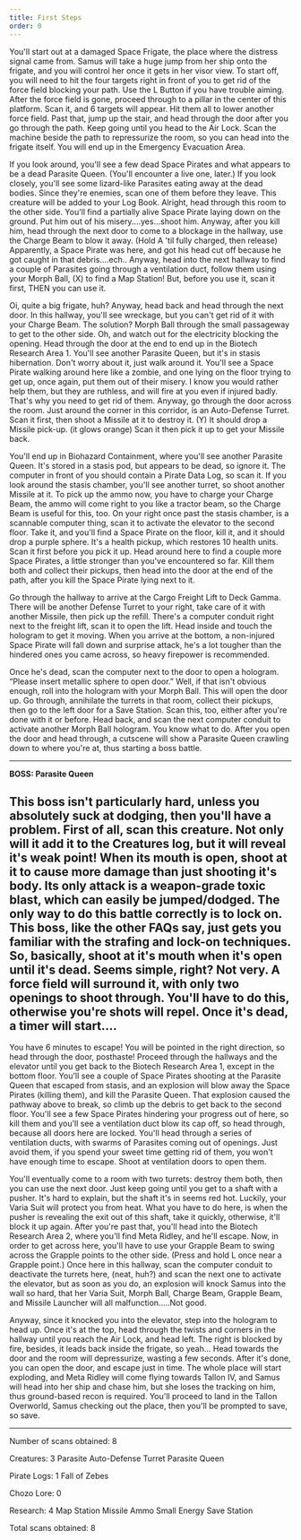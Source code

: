 ```yaml
---
title: First Steps
order: 0
---
```




You'll start out at a damaged Space Frigate, the place where the distress
signal came from. Samus will take a huge jump from her ship onto the frigate,
and you will control her once it gets in her visor view. To start off, you will
need to hit the four targets right in front of you to get rid of the force
field blocking your path. Use the L Button if you have trouble aiming. After
the force field is gone, proceed through to a pillar in the center of this
platform. Scan it, and 6 targets will appear. Hit them all to lower another
force field. Past that, jump up the stair, and head through the door after you
go through the path. Keep going until you head to the Air Lock. Scan the
machine beside the path to repressurize the room, so you can head into the
frigate itself. You will end up in the Emergency Evacuation Area.

If you look around, you'll see a few dead Space Pirates and what appears to be
a dead Parasite Queen. (You'll encounter a live one, later.) If you look
closely, you'll see some lizard-like Parasites eating away at the dead bodies.
Since they're enemies, scan one of them before they leave. This creature will
be added to your Log Book. Alright, head through this room to the other side.
You'll find a partially alive Space Pirate laying down on the ground. Put him
out of his misery....yes...shoot him. Anyway, after you kill him, head through
the next door to come to a blockage in the hallway, use the Charge Beam to blow
it away. (Hold A 'til fully charged, then release) Apparently, a Space Pirate
was here, and got his head cut off because he got caught in that
debris....ech.. Anyway, head into the next hallway to find a couple of
Parasites going through a ventilation duct, follow them using your Morph Ball,
(X) to find a Map Station! But, before you use it, scan it first, THEN you can
use it.

Oi, quite a big frigate, huh? Anyway, head back and head through the next door.
In this hallway, you'll see wreckage, but you can't get rid of it with your
Charge Beam. The solution? Morph Ball through the small passageway to get to
the other side. Oh, and watch out for the electricity blocking the opening.
Head through the door at the end to end up in the Biotech Research Area 1.
You'll see another Parasite Queen, but it's in stasis hibernation. Don't worry
about it, just walk around it. You'll see a Space Pirate walking around here
like a zombie, and one lying on the floor trying to get up, once again, put
them out of their misery. I know you would rather help them, but they are
ruthless, and will fire at you even if injured badly. That's why you need to
get rid of them. Anyway, go through the door across the room. Just around the
corner in this corridor, is an Auto-Defense Turret. Scan it first, then shoot a
Missile at it to destroy it. (Y) It should drop a Missile pick-up. (it glows
orange) Scan it then pick it up to get your Missile back.

You'll end up in Biohazard Containment, where you'll see another Parasite
Queen. It's stored in a stasis pod, but appears to be dead, so ignore it. The
computer in front of you should contain a Pirate Data Log, so scan it. If you
look around the stasis chamber, you'll see another turret, so shoot another
Missile at it. To pick up the ammo now, you have to charge your Charge Beam,
the ammo will come right to you like a tractor beam, so the Charge Beam is
useful for this, too. On your right once past the stasis chamber, is a
scannable computer thing, scan it to activate the elevator to the second floor.
Take it, and you'll find a Space Pirate on the floor, kill it, and it should
drop a purple sphere. It's a health pickup, which restores 10 health units.
Scan it first before you pick it up. Head around here to find a couple more
Space Pirates, a little stronger than you've encountered so far. Kill them both
and collect their pickups, then head into the door at the end of the path,
after you kill the Space Pirate lying next to it.

Go through the hallway to arrive at the Cargo Freight Lift to Deck Gamma. There
will be another Defense Turret to your right, take care of it with another
Missile, then pick up the refill. There's a computer conduit right next to the
freight lift, scan it to open the lift. Head inside and touch the hologram to
get it moving. When you arrive at the bottom, a non-injured Space Pirate will
fall down and surprise attack, he's a lot tougher than the hindered ones you
came across, so heavy firepower is recommended.

Once he's dead, scan the computer next to the door to open a hologram. “Please
insert metallic sphere to open door.” Well, if that isn't obvious enough, roll
into the hologram with your Morph Ball. This will open the door up. Go through,
annihilate the turrets in that room, collect their pickups, then go to the left
door for a Save Station. Scan this, too, either after you're done with it or
before. Head back, and scan the next computer conduit to activate another Morph
Ball hologram. You know what to do. After you open the door and head through, a
cutscene will show a Parasite Queen crawling down to where you're at, thus
starting a boss battle.

---------------------
**BOSS: Parasite Queen**

This boss isn't particularly hard, unless you absolutely suck at dodging, then
you'll have a problem. First of all, scan this creature. Not only will it add
it to the Creatures log, but it will reveal it's weak point! When its mouth is
open, shoot at it to cause more damage than just shooting it's body. Its only
attack is a weapon-grade toxic blast, which can easily be jumped/dodged. The
only way to do this battle correctly is to lock on. This boss, like the other
FAQs say, just gets you familiar with the strafing and lock-on techniques. So,
basically, shoot at it's mouth when it's open until it's dead. Seems simple,
right? Not very. A force field will surround it, with only two openings to
shoot through. You'll have to do this, otherwise you're shots will repel. Once
it's dead, a timer will start....
---------------------

You have 6 minutes to escape! You will be pointed in the right direction, so
head through the door, posthaste! Proceed through the hallways and the elevator
until you get back to the Biotech Research Area 1, except in the bottom floor.
You'll see a couple of Space Pirates shooting at the Parasite Queen that
escaped from stasis, and an explosion will blow away the Space Pirates (killing
them), and kill the Parasite Queen. That explosion caused the pathway above to
break, so climb up the debris to get back to the second floor. You'll see a few
Space Pirates hindering your progress out of here, so kill them and you'll see
a ventilation duct blow its cap off, so head through, because all doors here
are locked. You'll head through a series of ventilation ducts, with swarms of
Parasites coming out of openings. Just avoid them, if you spend your sweet time
getting rid of them, you won't have enough time to escape. Shoot at ventilation
doors to open them.

You'll eventually come to a room with two turrets: destroy them both, then you
can use the next door. Just keep going until you get to a shaft with a pusher.
It's hard to explain, but the shaft it's in seems red hot. Luckily, your Varia
Suit will protect you from heat. What you have to do here, is when the pusher
is revealing the exit out of this shaft, take it quickly, otherwise, it'll
block it up again. After you're past that, you'll head into the Biotech
Research Area 2, where you'll find Meta Ridley, and he'll escape. Now, in order
to get across here, you'll have to use your Grapple Beam to swing across the
Grapple points to the other side. (Press and hold L once near a Grapple point.)
Once here in this hallway, scan the computer conduit to deactivate the turrets
here, (neat, huh?) and scan the next one to activate the elevator, but as soon
as you do, an explosion will knock Samus into the wall so hard, that her Varia
Suit, Morph Ball, Charge Beam, Grapple Beam, and Missile Launcher will all
malfunction.....Not good.

Anyway, since it knocked you into the elevator, step into the hologram to head
up. Once it's at the top, head through the twists and corners in the hallway
until you reach the Air Lock, and head left. The right is blocked by fire,
besides, it leads back inside the frigate, so yeah... Head towards the door and
the room will depressurize, wasting a few seconds. After it's done, you can
open the door, and escape just in time. The whole place will start exploding,
and Meta Ridley will come flying towards Tallon IV, and Samus will head into
her ship and chase him, but she loses the tracking on him, thus ground-based
recon is required. You'll proceed to land in the Tallon Overworld, Samus
checking out the place, then you'll be prompted to save, so save.

-------------------------
Number of scans obtained: 8

Creatures: 3
Parasite
Auto-Defense Turret
Parasite Queen

Pirate Logs: 1
Fall of Zebes

Chozo Lore: 0

Research: 4
Map Station
Missile Ammo
Small Energy
Save Station

Total scans obtained: 8


